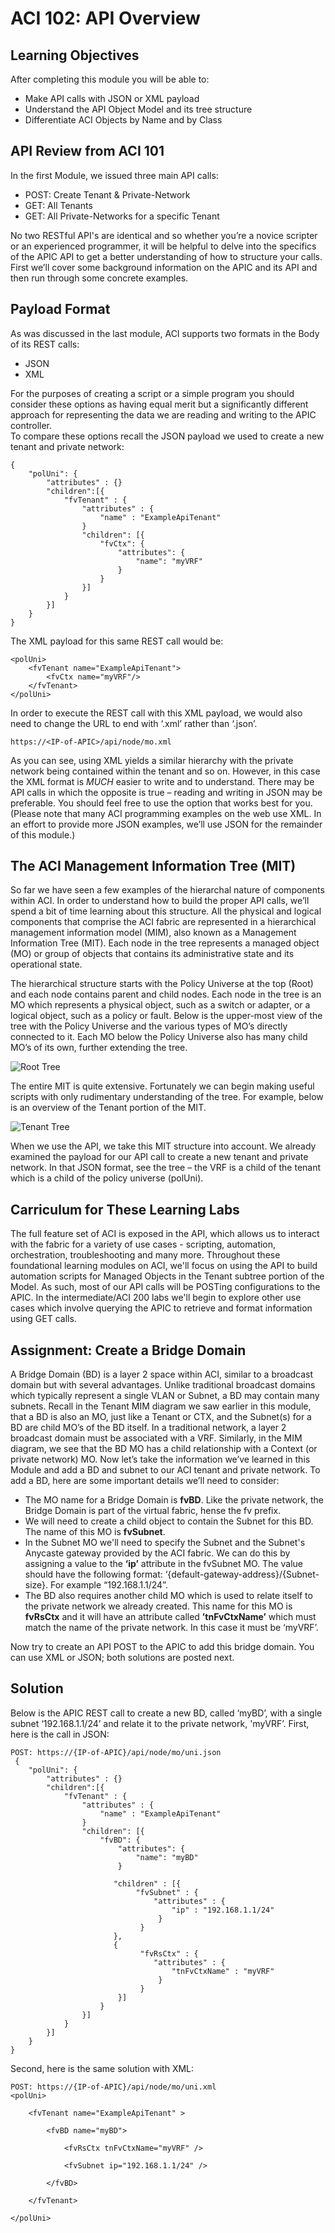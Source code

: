 # ACI 102: API Overview
	
## Learning Objectives

After completing this module you will be able to:
- Make API calls with JSON or XML payload 
- Understand the API Object Model and its tree structure
- Differentiate ACI Objects by Name and by Class

## API Review from ACI 101
In the first Module, we issued three main API calls:
- POST: Create Tenant & Private-Network
- GET: All Tenants
- GET: All Private-Networks for a specific Tenant

No two RESTful API's are identical and so whether you’re a novice scripter or an experienced programmer, it will be helpful to delve into the specifics of the APIC API to get a better understanding of how to structure your calls.  First we’ll cover some background information on the APIC and its API and then run through some concrete examples.

## Payload Format
As was discussed in the last module, ACI supports two formats in the Body of its REST calls:
- JSON
- XML

For the purposes of creating a script or a simple program you should consider these options as having equal merit but a significantly different approach for representing the data we are reading and writing to the APIC controller.  
To compare these options recall the JSON payload we used to create a new tenant and private network:

```
{
	"polUni": {
        "attributes" : {}
      	"children":[{
          	"fvTenant" : {
              	"attributes" : {
                  	"name" : "ExampleApiTenant"
              	}
              	"children": [{
              		"fvCtx": {
                        "attributes": {
                            "name": "myVRF"
                        }
                    }
              	}]
          	}
      	}]
	}
}
```

The XML payload for this same REST call would be:

```
<polUni>
	<fvTenant name="ExampleApiTenant">
		<fvCtx name="myVRF"/>
	</fvTenant>
</polUni>
```

In order to execute the REST call with this XML payload, we would also need to change the URL to end with ‘.xml’ rather than ‘.json’.

```
https://<IP-of-APIC>/api/node/mo.xml
```

As you can see, using XML yields a similar hierarchy with the private network being contained within the tenant and so on.  However, in this case the XML format is *MUCH* easier to write and to understand.  There may be API calls in which the opposite is true – reading and writing in JSON may be preferable. You should feel free to use the option that works best for you.  (Please note that many ACI programming examples on the web use XML.  In an effort to provide more JSON examples, we’ll use JSON for the remainder of this module.) 	

## The ACI Management Information Tree (MIT)

So far we have seen a few examples of the hierarchal nature of components within ACI.  In order to understand how to build the proper API calls, we’ll spend a bit of time learning about this structure.
All the physical and logical components that comprise the ACI fabric are represented in a hierarchical management information model (MIM), also known as a Management Information Tree (MIT). Each node in the tree represents a managed object (MO) or group of objects that contains its administrative state and its operational state.

The hierarchical structure starts with the Policy Universe at the top (Root) and each node contains parent and child nodes. Each node in the tree is an MO which represents a physical object, such as a switch or adapter, or a logical object, such as a policy or fault. 
Below is the upper-most view of the tree with the Policy Universe and the various types of MO’s directly connected to it. Each MO below the Policy Universe also has many child MO’s of its own, further extending the tree.

![Root Tree](https://github.com/bgosselin/ACI-Learning-Modules/blob/master/Foundation/Module%202%20-%20API%20Overview/Content/policyUniverse.png)

The entire MIT is quite extensive.  Fortunately we can begin making useful scripts with only rudimentary understanding of the tree. For example, below is an overview of the Tenant portion of the MIT. 

![Tenant Tree](https://github.com/bgosselin/ACI-Learning-Modules/blob/master/Foundation/Module%202%20-%20API%20Overview/Content/tenant.png)

When we use the API, we take this MIT structure into account.  We already examined the payload for our API call to create a new tenant and private network. In that JSON format, see the tree – the VRF is a child of the tenant which is a child of the policy universe (polUni).

## Carriculum for These Learning Labs
The full feature set of ACI is exposed in the API, which allows us to interact with the fabric for a variety of use cases - scripting, automation, orchestration, troubleshooting and many more.  Throughout these foundational learning modules on ACI, we'll focus on using the API to build automation scripts for Managed Objects in the Tenant subtree portion of the Model.  As such, most of our API calls will be POSTing configurations to the APIC.  In the intermediate/ACI 200 labs we'll begin to explore other use cases which involve querying the APIC to retrieve and format information using GET calls.

## Assignment: Create a Bridge Domain

A Bridge Domain (BD) is a layer 2 space within ACI, similar to a broadcast domain but with several advantages.  Unlike traditional broadcast domains which typically represent a single VLAN or Subnet, a BD may contain many subnets.  Recall in the Tenant MIM diagram we saw earlier in this module, that a BD is also an MO, just like a Tenant or CTX, and the Subnet(s) for a BD are child MO’s of the BD itself.  In a traditional network, a layer 2 broadcast domain must be associated with a VRF.  Similarly, in the MIM diagram, we see that the BD MO has a child relationship with a Context (or private network) MO.
Now let’s take the information we’ve learned in this Module and add a BD and subnet to our ACI tenant and private network. To add a BD, here are some important details we’ll need to consider:

- The MO name for a Bridge Domain is **fvBD**.  Like the private network, the Bridge Domain is part of the virtual fabric, hense the fv prefix.
- We will need to create a child object to contain the Subnet for this BD.  The name of this MO is **fvSubnet**.
- In the Subnet MO we'll need to specify the Subnet and the Subnet's Anycaste gateway provided by the ACI fabric. We can do this by assigning a value to the **‘ip’** attribute in the fvSubnet MO.  The value should have the following format: ‘{default-gateway-address}/{Subnet-size}.  For example “192.168.1.1/24”.
- The BD also requires another child MO which is used to relate itself to the private network we already created.  This name for this MO is **fvRsCtx** and it will have an attribute called **’tnFvCtxName’** which must match the name of the private network.  In this case it must be ‘myVRF’.

Now try to create an API POST to the APIC to add this bridge domain.  You can use XML or JSON; both solutions are posted next.

## Solution
Below is the APIC REST call to create a new BD, called ‘myBD’, with a single subnet ‘192.168.1.1/24’ and relate it to the private network, 'myVRF’. First, here is the call in JSON:

```
POST: https://{IP-of-APIC}/api/node/mo/uni.json 
 {
    "polUni": {
        "attributes" : {}
        "children":[{
            "fvTenant" : {
                "attributes" : {
                    "name" : "ExampleApiTenant"
                }
                "children": [{
                    "fvBD": {
                        "attributes": {
                            "name": "myBD"
                        }
                       
                       "children" : [{
                        	"fvSubnet" : {
                            	"attributes" : {
                                	"ip" : "192.168.1.1/24"
                                 }
                             }
                       },
                       {
                             "fvRsCtx" : {
                             	"attributes" : {
                                	"tnFvCtxName" : "myVRF"
                                 }
                             }                           
                        }]         
                    }
                }]
            }
        }]
    }
}
```

Second, here is the same solution with XML:

```
POST: https://{IP-of-APIC}/api/node/mo/uni.xml
<polUni>

	<fvTenant name="ExampleApiTenant" >

		<fvBD name="myBD">

			<fvRsCtx tnFvCtxName="myVRF" />

			<fvSubnet ip="192.168.1.1/24" />

		</fvBD>
 
	</fvTenant>
        
</polUni>
```